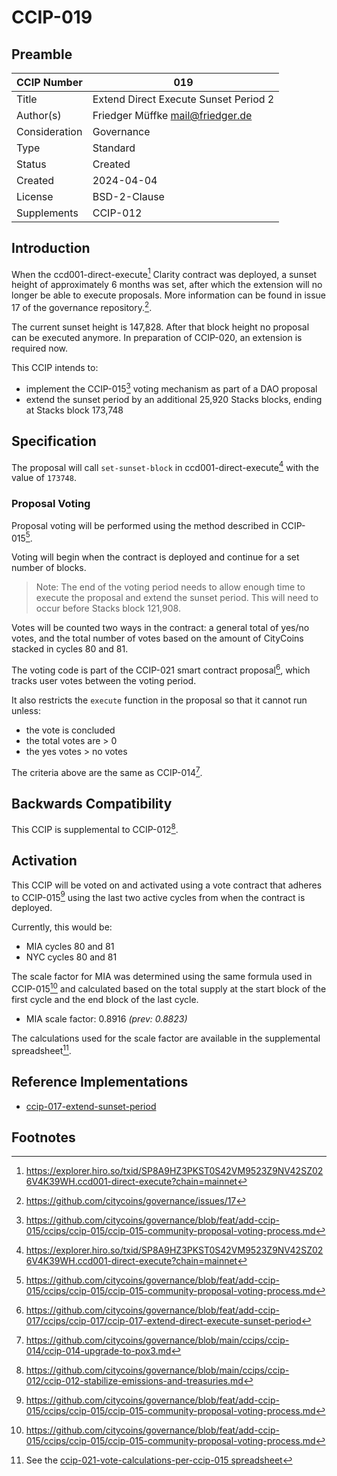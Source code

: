 # CCIP-019

## Preamble

| CCIP Number   | 019                                   |
| ------------- | ------------------------------------- |
| Title         | Extend Direct Execute Sunset Period 2 |
| Author(s)     | Friedger Müffke mail@friedger.de      |
| Consideration | Governance                            |
| Type          | Standard                              |
| Status        | Created                               |
| Created       | 2024-04-04                            |
| License       | BSD-2-Clause                          |
| Supplements   | CCIP-012                              |

## Introduction

When the ccd001-direct-execute[^1] Clarity contract was deployed, a sunset height of approximately 6 months was set, 
after which the extension will no longer be able to execute proposals. More information can be found in issue 17 of the governance repository.[^2].

The current sunset height is 147,828. After that block height no proposal can be executed anymore. In preparation of CCIP-020, an extension is required now.

This CCIP intends to:

- implement the CCIP-015[^3] voting mechanism as part of a DAO proposal
- extend the sunset period by an additional 25,920 Stacks blocks, ending at Stacks block 173,748

## Specification

The proposal will call `set-sunset-block` in ccd001-direct-execute[^1] with the value of `173748`.

### Proposal Voting

Proposal voting will be performed using the method described in CCIP-015[^3].

Voting will begin when the contract is deployed and continue for a set number of blocks.

> Note: The end of the voting period needs to allow enough time to execute the proposal and extend the sunset period. This will need to occur before Stacks block 121,908.

Votes will be counted two ways in the contract: a general total of yes/no votes, and the total number of votes based on the amount of CityCoins stacked in cycles 80 and 81.

The voting code is part of the CCIP-021 smart contract proposal[^4], which tracks user votes between the voting period.

It also restricts the `execute` function in the proposal so that it cannot run unless:

- the vote is concluded
- the total votes are > 0
- the yes votes > no votes

The criteria above are the same as CCIP-014[^5].

## Backwards Compatibility

This CCIP is supplemental to CCIP-012[^6].

## Activation

This CCIP will be voted on and activated using a vote contract that adheres to CCIP-015[^3] using the last two active cycles from when the contract is deployed.

Currently, this would be:

- MIA cycles 80 and 81
- NYC cycles 80 and 81

The scale factor for MIA was determined using the same formula used in CCIP-015[^3] and calculated based on the total supply at the start block of the first cycle and the end block of the last cycle.

- MIA scale factor: 0.8916 _(prev: 0.8823)_

The calculations used for the scale factor are available in the supplemental spreadsheet[^7].

## Reference Implementations

- [ccip-017-extend-sunset-period](https://explorer.hiro.so/txid/SP8A9HZ3PKST0S42VM9523Z9NV42SZ026V4K39WH.ccip017-extend-sunset-period?chain=mainnet)

## Footnotes

[^1]: https://explorer.hiro.so/txid/SP8A9HZ3PKST0S42VM9523Z9NV42SZ026V4K39WH.ccd001-direct-execute?chain=mainnet
[^2]: https://github.com/citycoins/governance/issues/17
[^3]: https://github.com/citycoins/governance/blob/feat/add-ccip-015/ccips/ccip-015/ccip-015-community-proposal-voting-process.md
[^4]: https://github.com/citycoins/governance/blob/feat/add-ccip-017/ccips/ccip-017/ccip-017-extend-direct-execute-sunset-period
[^5]: https://github.com/citycoins/governance/blob/main/ccips/ccip-014/ccip-014-upgrade-to-pox3.md
[^6]: https://github.com/citycoins/governance/blob/main/ccips/ccip-012/ccip-012-stabilize-emissions-and-treasuries.md
[^7]: See the [ccip-021-vote-calculations-per-ccip-015 spreadsheet](./ccip-021-vote-calculations-per-ccip-015.ods)
